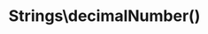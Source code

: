 ---
title: Strings\decimalNumber() 
description: >
 <strong >deprecated in v0.3.0</strong> <br>

 Creates a function which allows for the casting of a string to a decimal number. The created function can then reused over any string, or used as part of a Higher Order Function such as array_map().

layout: function
group: strings
subgroup: string_transform
categories: [strings, string transform, numbers]
coreFunctions: 
    - number_format()

source: https://github.com/gin0115/pinkcrab_function_constructors/blob/master/src/strings.php#L287
namespace: PinkCrab\FunctionConstructors\Strings
since: 0.1.0

deprecated: true
alternative: strings/digit.html

definition: >
 /**
   * @param string|int|float $precision Number of decimal places
   * @param string $point The decimal separator
   * @param string $thousands The thousand separator.
   * @return Closure(string|int|float):string
   */
 Strings\decimalNumber($precision = 2, $point = '.', $thousands = ''): Closure
closure: >
 /**
  * @param string|int|float $number
  * @return string
  */
 $function (string|int|float $string): string

examplePartial: >
 // Create the closure that will format a number to 2 decimal places with , as 1000 separator.

 $format = Strings\decimalNumber(2, '.', ',');


 // Called as a function.

 echo $format(1234.56); // 1,234.56

 echo $format(1234); // 1,234.00


 // Used in a higher order function.

 $array = array_map($format, [1234.56, 1234]);

 print_r($array); /// ['1,234.56', '1,234.00']

 
 // By default the precision is 2, "." is used for the decimal point and no thousands separator is used.

 echo $format(1234.56); // 1,234.56


exampleCurried: >
 // With decimal full stop and comma as thousands separator.

 echo Strings\decimalNumber(2, '.', ',')(1234.56); // 1,234.56


 // With decimal comma and no thousands separator.

 echo Strings\decimalNumber(2, ',', '.')(1234); // 1.234,00


---